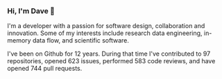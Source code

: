 ### Hi, I'm Dave 👋

I'm a developer with a passion for software design, collaboration and innovation. Some of my interests include research data engineering, in-memory data flow, and scientific software.

I've been on Github for 12 years. During that time I've contributed to 97 repositories, opened 623 issues, performed 583 code reviews, and have opened 744 pull requests.
